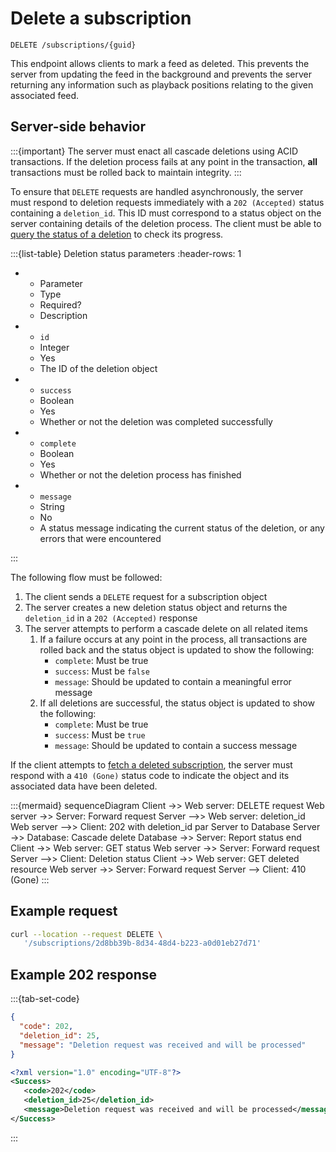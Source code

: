 # Delete a subscription

```text
DELETE /subscriptions/{guid}
```

This endpoint allows clients to mark a feed as deleted. This prevents the server from updating the feed in the background and prevents the server returning any information such as playback positions relating to the given associated feed.

## Server-side behavior

:::{important}
The server must enact all cascade deletions using ACID transactions. If the deletion process fails at any point in the transaction, **all** transactions must be rolled back to maintain integrity.
:::

To ensure that `DELETE` requests are handled asynchronously, the server must respond to deletion requests immediately with a `202 (Accepted)` status containing a `deletion_id`. This ID must correspond to a status object on the server containing details of the deletion process. The client must be able to [query the status of a deletion](status.md) to check its progress.

:::{list-table} Deletion status parameters
:header-rows: 1

* - Parameter
   - Type
   - Required?
   - Description
* - `id`
   - Integer
   - Yes
   - The ID of the deletion object
* - `success`
   - Boolean
   - Yes
   - Whether or not the deletion was completed successfully
* - `complete`
   - Boolean
   - Yes
   - Whether or not the deletion process has finished
* - `message`
   - String
   - No
   - A status message indicating the current status of the deletion, or any errors that were encountered

:::

The following flow must be followed:

1. The client sends a `DELETE` request for a subscription object
2. The server creates a new deletion status object and returns the `deletion_id` in a `202 (Accepted)` response
3. The server attempts to perform a cascade delete on all related items
   1. If a failure occurs at any point in the process, all transactions are rolled back and the status object is updated to show the following:
      * `complete`: Must be true
      * `success`: Must be `false`
      * `message`: Should be updated to contain a meaningful error message
   2. If all deletions are successful, the status object is updated to show the following:
      * `complete`: Must be true
      * `success`: Must be `true`
      * `message`: Should be updated to contain a success message

If the client attempts to [fetch a deleted subscription](get-single.md), the server must respond with a `410 (Gone)` status code to indicate the object and its associated data have been deleted.

:::{mermaid}
sequenceDiagram
   Client ->> Web server: DELETE request
   Web server ->> Server: Forward request
   Server -->> Web server: deletion_id
   Web server -->> Client: 202 with deletion_id
   par Server to Database
      Server ->> Database: Cascade delete
      Database ->> Server: Report status
   end
   Client ->> Web server: GET status
   Web server ->> Server: Forward request
   Server -->> Client: Deletion status
   Client ->> Web server: GET deleted resource
   Web server ->> Server: Forward request
   Server --> Client: 410 (Gone)
:::

## Example request

```bash
curl --location --request DELETE \
   '/subscriptions/2d8bb39b-8d34-48d4-b223-a0d01eb27d71'
```

## Example 202 response

:::{tab-set-code}

```json
{
  "code": 202,
  "deletion_id": 25,
  "message": "Deletion request was received and will be processed"
}
```

```xml
<?xml version="1.0" encoding="UTF-8"?>
<Success>
   <code>202</code>
   <deletion_id>25</deletion_id>
   <message>Deletion request was received and will be processed</message>
</Success>
```

:::
